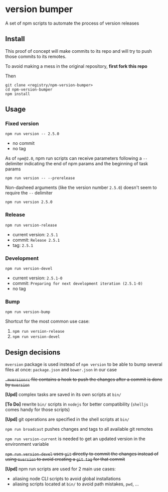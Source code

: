 version bumper
==============

A set of npm scripts to automate the process of version releases

Install
-------

This proof of concept will make commits to its repo and will try to push
those commits to its remotes.

To avoid making a mess in the original repository, **first fork this repo**

Then

    git clone <registry/npm-version-bumper>
    cd npm-version-bumper
    npm install

Usage
-----

### Fixed version

    npm run version -- 2.5.0

  * no commit
  * no tag

As of `npm@2.0`, npm run scripts can receive parameters following a `--`
delimiter indicating the end of npm params and the beginning of task params

    npm run version -- --prerelease

Non-dasheed arguments (like the version number `2.5.0`) doesn't seem to require
the `--` delimiter

    npm run version 2.5.0

### Release

    npm run version-release

  * current version: `2.5.1`
  * commit: `Release 2.5.1`
  * tag: `2.5.1`

### Development

    npm run version-devel

  * current version: `2.5.1-0`
  * commit: `Preparing for next development iteration (2.5.1-0)`
  * no tag

### Bump

    npm run version-bump

Shortcut for the most common use case:

 1. `npm run version-release`
 2. `npm run version-devel`

Design decisions
----------------

`mversion` package is used instead of `npm version` to be able to bump several
files at once: `package.json` and `bower.json` in our case

~~`.mversionrc` file contains a hook to push the changes after a commit is done
by `mversion`~~

**[Upd]** complex tasks are saved in its own scripts at `bin/`

**[To Do]** rewrite `bin/` scripts in `nodejs` for better compatibility
(`shelljs` comes handy for those scripts)

**[Upd]** git operations are specified in the shell scripts at `bin/`

`npm run broadcast` pushes changes and tags to all available git remotes

`npm run version-current` is needed to get an updated version in the environment
variable

~~`npm run version-devel` uses `git` directly to commit the changes instead of
using `mversion` to avoid creating a `git tag` for that commit~~

**[Upd]** npm run scripts are used for 2 main use cases:

  * aliasing node CLI scripts to avoid global installations
  * aliasing scripts located at `bin/` to avoid path mistakes, `pwd`, ...
